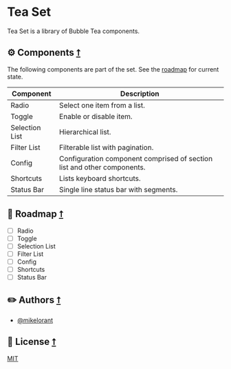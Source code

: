 # Tea Set

Tea Set is a library of Bubble Tea components.

## ⚙️ Components [⭡](#tea-set)

The following components are part of the set. See the [roadmap](#roadmap-⭡) for current state.

| Component      | Description                                                  |
| -------------- | ------------------------------------------------------------ |
| Radio          | Select one item from a list.                                 |
| Toggle         | Enable or disable item.                                      |
| Selection List | Hierarchical list.                                           |
| Filter List    | Filterable list with pagination.                             |
| Config         | Configuration component comprised of section list and other components. |
| Shortcuts      | Lists keyboard shortcuts.                                    |
| Status Bar     | Single line status bar with segments.                        |

## 🚗 Roadmap [⭡](#tea-set)

- [ ] Radio
- [ ] Toggle
- [ ] Selection List
- [ ] Filter List
- [ ] Config
- [ ] Shortcuts
- [ ] Status Bar

## ✏️ Authors [⭡](#tea-set)

- [@mikelorant](https://www.github.com/mikelorant)

## 🎫 License [⭡](#tea-set)

[MIT](https://choosealicense.com/licenses/mit/)